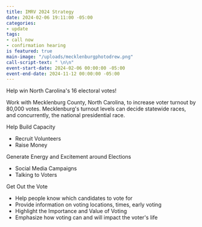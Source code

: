 ```yaml
---
title: IMRV 2024 Strategy
date: 2024-02-06 19:11:00 -05:00
categories:
- update
tags:
- call now
- confirmation hearing
is featured: true
main-image: "/uploads/mecklenburgphotodrew.png"
call-script-text: " \n\n"
event-start-date: 2024-02-06 00:00:00 -05:00
event-end-date: 2024-11-12 00:00:00 -05:00
---
```


Help win North Carolina's 16 electoral votes!

Work with Mecklenburg County, North Carolina, to increase voter turnout by 80,000 votes.  Mecklenburg's turnout levels can decide statewide races, and concurrently, the national presidential race.

Help Build Capacity
* Recruit Volunteers
* Raise Money

Generate Energy and Excitement around Elections
* Social Media Campaigns
* Talking to Voters

Get Out the Vote
* Help people know which candidates to vote for
* Provide information on voting locations, times, early voting
* Highlight the Importance and Value of Voting
* Emphasize how voting can and will impact the voter's life

